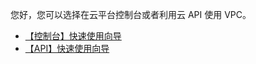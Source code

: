 您好，您可以选择在云平台控制台或者利用云 API 使用 VPC。
- <a href="http://tce.fsphere.cn/document/product/215/8119" target="_blank">【控制台】快速使用向导</a>
- <a href="http://tce.fsphere.cn/doc/api/245/5157" target="_blank">【API】快速使用向导</a>
